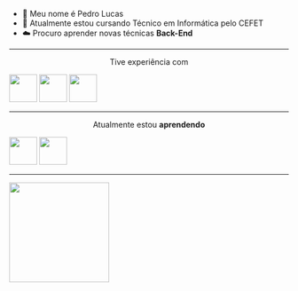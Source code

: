 - 👋 Meu nome é Pedro Lucas
- 🔭 Atualmente estou cursando Técnico em Informática pelo CEFET
- ☁️ Procuro aprender novas técnicas <b>Back-End</b>
<hr>
<p align="center">Tive experiência com</p>
<div style="display: inline" align="center">
<img width=50 height=50 src="https://cdn.jsdelivr.net/gh/devicons/devicon@latest/icons/c/c-original.svg" />
<img width=50 height=50 src="https://cdn.jsdelivr.net/gh/devicons/devicon@latest/icons/cplusplus/cplusplus-original.svg" />
<img width=50 height=50 src="https://cdn.jsdelivr.net/gh/devicons/devicon@latest/icons/mysql/mysql-original.svg" />
</div>
<hr>

<p align="center">Atualmente estou <b>aprendendo</b></p>
<div style="display: inline" align="center">
<img width=50 height=50 src="https://cdn.jsdelivr.net/gh/devicons/devicon@latest/icons/java/java-original.svg" />
<img width=50 height=50 src="https://cdn.jsdelivr.net/gh/devicons/devicon@latest/icons/flutter/flutter-original.svg" />
</div>
<hr>

<div style="display: inline" align="center">
<img loading="lazy" height="180em" src="https://github-readme-stats.vercel.app/api/top-langs/?username=Pedro867&layout=compact&langs_count=7&theme=dracula"/>
</div>
